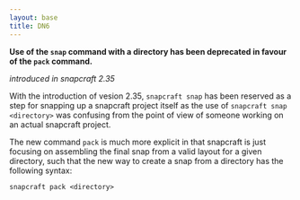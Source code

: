```yaml
---
layout: base
title: DN6
---
```


**Use of the `snap` command with a directory has been deprecated in favour of the `pack` command.**

_introduced in snapcraft 2.35_

With the introduction of vesion 2.35, `snapcraft snap` has been reserved as a step
for snapping up a snapcraft project itself as the use of `snapcraft snap <directory>`
was confusing from the point of view of someone working on an actual snapcraft
project.

The new command `pack` is much more explicit in that snapcraft is just focusing
on assembling the final snap from a valid layout for a given directory, such that
the new way to create a snap from a directory has the following syntax:

    snapcraft pack <directory>
